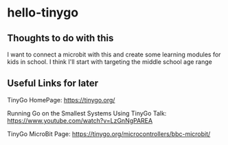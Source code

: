 # hello-tinygo

## Thoughts to do with this

I want to connect a microbit with this and create some learning modules for kids in school.  I think I'll start with targeting the middle school age range

## Useful Links for later
TinyGo HomePage: https://tinygo.org/

Running Go on the Smallest Systems Using TinyGo Talk: https://www.youtube.com/watch?v=LzGnNgPAREA

TinyGo MicroBit Page: https://tinygo.org/microcontrollers/bbc-microbit/

